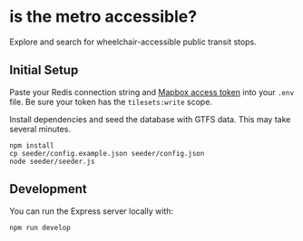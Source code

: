 # is the metro accessible?

Explore and search for wheelchair-accessible public transit stops.

## Initial Setup

Paste your Redis connection string and [Mapbox access token](https://account.mapbox.com/access-tokens/) into your `.env` file. Be sure your token has the `tilesets:write` scope.

Install dependencies and seed the database with GTFS data. This may take several minutes.

```
npm install
cp seeder/config.example.json seeder/config.json
node seeder/seeder.js
```

## Development

You can run the Express server locally with:

```
npm run develop
```
